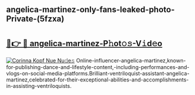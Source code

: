 ## angelica-martinez-only-fans​-leaked-photo​-Private-(5fzxa)


# <h2><a href="https://mediaupload.pro?title=angelica-martinez&ref=git">🔗👉 🔴 angelica-martinez-P𝚑ot𝚘𝚜-V𝚒d𝚎o</a></h2>

[![Corinna Kopf Nue Nu𝚍e𝚜](https://i.imgur.com/0qMVB7G.gif)](https://mediaupload.pro?title=angelica-martinez&ref=git)
Online-influencer-angelica-martinez,known-for-publishing-dance-and-lifestyle-content,-including-performances-and-vlogs-on-social-media-platforms.Brilliant-ventriloquist-assistant-angelica-martinez,celebrated-for-their-exceptional-abilities-and-accomplishments-in-assisting-ventriloquists.  